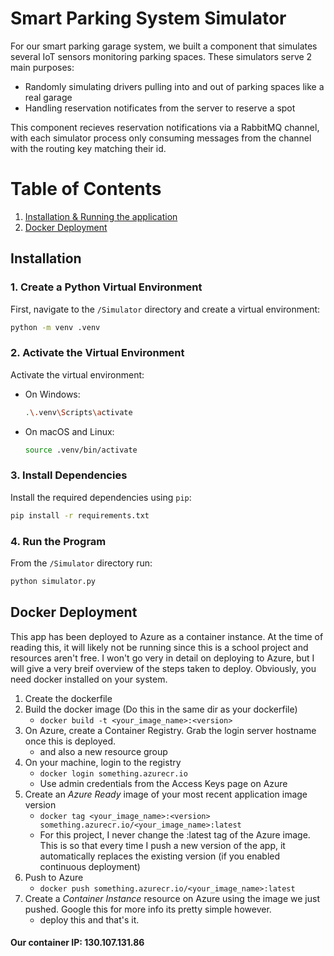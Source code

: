 # Smart Parking System Simulator

For our smart parking garage system, we built a component that simulates several IoT sensors monitoring parking spaces. These simulators serve 2 main purposes:
- Randomly simulating drivers pulling into and out of parking spaces like a real garage
- Handling reservation notificates from the server to reserve a spot

This component recieves reservation notifications via a RabbitMQ channel, with each simulator process only consuming messages from the channel with the routing key matching their id.

# Table of Contents
1. [Installation & Running the application](#installation)
2. [Docker Deployment](#docker)


## Installation <a name="installation"></a>

### 1. Create a Python Virtual Environment

First, navigate to the `/Simulator` directory and create a virtual environment:

```sh
python -m venv .venv
```

### 2. Activate the Virtual Environment

Activate the virtual environment:

- On Windows:
    ```sh
    .\.venv\Scripts\activate
    ```
- On macOS and Linux:
    ```sh
    source .venv/bin/activate
    ```

### 3. Install Dependencies

Install the required dependencies using `pip`:

```sh
pip install -r requirements.txt
```

### 4. Run the Program

From the `/Simulator` directory run:

```sh
python simulator.py
```


## Docker Deployment <a name="docker"></a>

This app has been deployed to Azure as a container instance. At the time of reading this, it will likely not be running since this is a school project and resources aren't free. I won't go very in detail on deploying to Azure, but I will give a very breif overview of the steps taken to deploy.
Obviously, you need docker installed on your system.

1. Create the dockerfile
2. Build the docker image (Do this in the same dir as your dockerfile)
    - `docker build -t <your_image_name>:<version>`
3. On Azure, create a Container Registry. Grab the login server hostname once this is deployed.
    - and also a new resource group
4. On your machine, login to the registry
    - `docker login something.azurecr.io`
    - Use admin credentials from the Access Keys page on Azure
5. Create an *Azure Ready* image of your most recent application image version
    - `docker tag <your_image_name>:<version> something.azurecr.io/<your_image_name>:latest`
    - For this project, I never change the :latest tag of the Azure image. This is so that every time I push a new version of the app, it automatically replaces the existing version (if you enabled continuous deployment)
6. Push to Azure
    - `docker push something.azurecr.io/<your_image_name>:latest`
7. Create a *Container Instance* resource on Azure using the image we just pushed. Google this for more info its pretty simple however.
    - deploy this and that's it.

#### Our container IP: 130.107.131.86